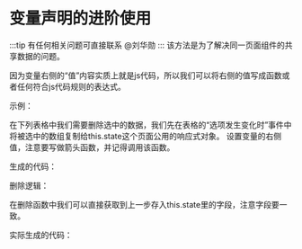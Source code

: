 # 变量声明的进阶使用
:::tip
有任何相关问题可直接联系 @刘华勋
:::
该方法是为了解决同一页面组件的共享数据的问题。

因为变量右侧的“值”内容实质上就是js代码，所以我们可以将右侧的值写成函数或者任何符合js代码规则的表达式。

示例：

在下列表格中我们需要删除选中的数据，我们先在表格的“选项发生变化时”事件中将被选中的数组复制给this.state这个页面公用的响应式对象。
<drawing-bed src="2024050701/image-20240507103256846.png"/>
设置变量的右侧值，注意要写做箭头函数，并记得调用该函数。
<drawing-bed src="20240507001/image-20240507103256846.png"/>


生成的代码：
<drawing-bed src="2024050701/image-20240507103429087.png"/>

删除逻辑：
<drawing-bed src="2024050701/image-20240507104344905.png"/>


在删除函数中我们可以直接获取到上一步存入this.state里的字段，注意字段要一致。
<drawing-bed src="2024050701/image-20240507104406260.png"/>

实际生成的代码：
<drawing-bed src="2024050701/image-20240507104423355.png"/>

